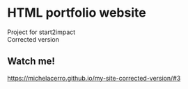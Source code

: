 # HTML portfolio website
Project for start2impact </br>
Corrected version

## Watch me!
https://michelacerro.github.io/my-site-corrected-version/#3
